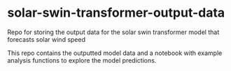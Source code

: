 # solar-swin-transformer-output-data
Repo for storing the output data for the solar swin transformer model that forecasts solar wind speed


This repo contains the outputted model data and a notebook with example analysis functions to explore the model predictions.
